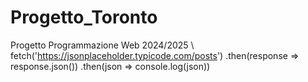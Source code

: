 # Progetto_Toronto
Progetto Programmazione Web 2024/2025 \\
fetch('https://jsonplaceholder.typicode.com/posts')
      .then(response => response.json())
      .then(json => console.log(json))
